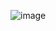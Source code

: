![image](https://github.com/DvirLehrer/jbh_fullstack12_3/assets/123577657/5f26a144-122a-44a3-95d3-13abb773e88e)
